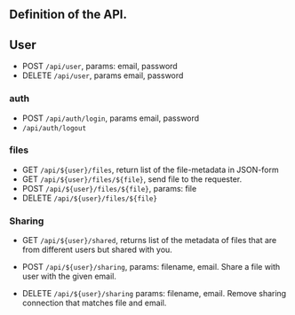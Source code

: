 ## Definition of the API.

## User
- POST `/api/user`, params: email, password
- DELETE `/api/user`, params email, password

### auth
- POST `/api/auth/login`, params email, password
- `/api/auth/logout`

### files
- GET `/api/${user}/files`, return list of the file-metadata in JSON-form
- GET `/api/${user}/files/${file}`, send file to the requester.
- POST `/api/${user}/files/${file}`, params: file
- DELETE `/api/${user}/files/${file}`

### Sharing

- GET `/api/${user}/shared`, returns list of the metadata of files that are
  from different users but shared with you.

- POST `/api/${user}/sharing`, params: filename, email. Share a file with user
  with the given email.

- DELETE `/api/${user}/sharing` params: filename, email. Remove sharing
  connection that matches file and email.


